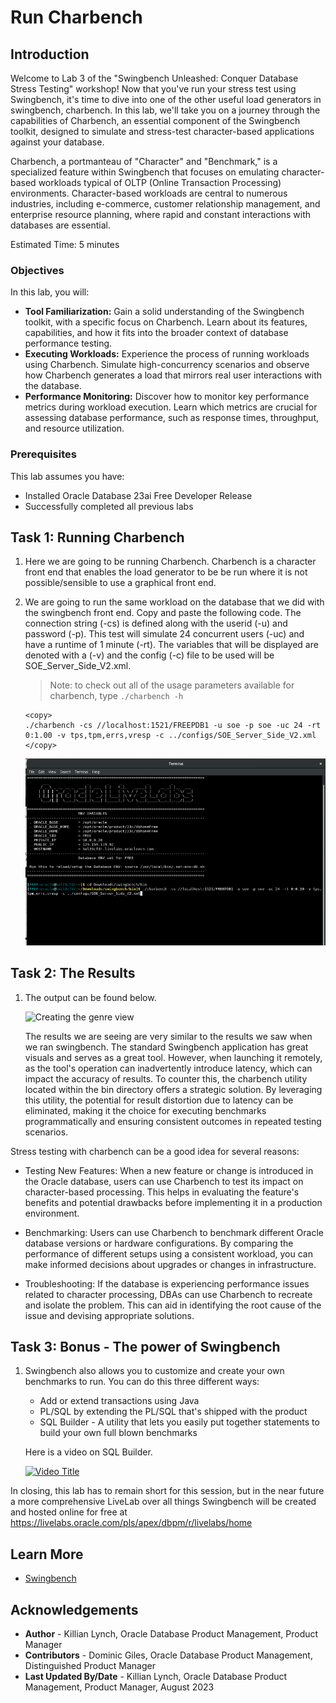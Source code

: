 # Run Charbench

## Introduction

Welcome to Lab 3 of the "Swingbench Unleashed: Conquer Database Stress Testing" workshop! Now that you've run your stress test using Swingbench, it's time to dive into one of the other useful load generators in swingbench, charbench. In this lab, we'll take you on a journey through the capabilities of Charbench, an essential component of the Swingbench toolkit, designed to simulate and stress-test character-based applications against your database.

Charbench, a portmanteau of "Character" and "Benchmark," is a specialized feature within Swingbench that focuses on emulating character-based workloads typical of OLTP (Online Transaction Processing) environments. Character-based workloads are central to numerous industries, including e-commerce, customer relationship management, and enterprise resource planning, where rapid and constant interactions with databases are essential.

Estimated Time: 5 minutes

### Objectives

In this lab, you will:

* **Tool Familiarization:** Gain a solid understanding of the Swingbench toolkit, with a specific focus on Charbench. Learn about its features, capabilities, and how it fits into the broader context of database performance testing.
* **Executing Workloads:** Experience the process of running workloads using Charbench. Simulate high-concurrency scenarios and observe how Charbench generates a load that mirrors real user interactions with the database.
* **Performance Monitoring:** Discover how to monitor key performance metrics during workload execution. Learn which metrics are crucial for assessing database performance, such as response times, throughput, and resource utilization.

### Prerequisites

This lab assumes you have:

* Installed Oracle Database 23ai Free Developer Release
* Successfully completed all previous labs


## Task 1: Running Charbench

1. Here we are going to be running Charbench. Charbench is a character front end that enables the load generator to be be run where it is not possible/sensible to use a graphical front end. 

2. We are going to run the same workload on the database that we did with the swingbench front end. Copy and paste the following code. The connection string (-cs) is defined along with the userid (-u) and password (-p). This test will simulate 24 concurrent users (-uc) and have a runtime of 1 minute (-rt). The variables that will be displayed are denoted with a (-v) and the config (-c) file to be used will be SOE\_Server\_Side_V2.xml. 
    > Note: to check out all of the usage parameters available for charbench, type `./charbench -h`

    ```
    <copy>
    ./charbench -cs //localhost:1521/FREEPDB1 -u soe -p soe -uc 24 -rt 0:1.00 -v tps,tpm,errs,vresp -c ../configs/SOE_Server_Side_V2.xml 
	</copy>
    ```
	![Creating the genre view](images/charbench.png " ")

## Task 2: The Results

1. The output can be found below. 

    ![Creating the genre view](images/charbench-output.gif " ")

    The results we are seeing are very similar to the results we saw when we ran swingbench. The standard Swingbench application has great visuals and serves as a great tool. However, when launching it remotely, as the tool's operation can inadvertently introduce latency, which can impact the accuracy of results. To counter this, the charbench utility located within the bin directory offers a strategic solution. By leveraging this utility, the potential for result distortion due to latency can be eliminated, making it the choice for executing benchmarks programmatically and ensuring consistent outcomes in repeated testing scenarios.

Stress testing with charbench can be a good idea for several reasons: 

* Testing New Features: When a new feature or change is introduced in the Oracle database, users can use Charbench to test its impact on character-based processing. This helps in evaluating the feature's benefits and potential drawbacks before implementing it in a production environment.

* Benchmarking: Users can use Charbench to benchmark different Oracle database versions or hardware configurations. By comparing the performance of different setups using a consistent workload, you can make informed decisions about upgrades or changes in infrastructure.

* Troubleshooting: If the database is experiencing performance issues related to character processing, DBAs can use Charbench to recreate and isolate the problem. This can aid in identifying the root cause of the issue and devising appropriate solutions.


## Task 3: Bonus - The power of Swingbench 

1. Swingbench also allows you to customize and create your own benchmarks to run. You can do this three different ways:

    * Add or extend transactions using Java
    * PL/SQL by extending the PL/SQL that's shipped with the product
    * SQL Builder - A utility that lets you easily put together statements to build your own full blown benchmarks

    Here is a video on SQL Builder.

    [![Video Title](https://img.youtube.com/vi/PzQpMFqO7KA/0.jpg)](https://www.youtube.com/watch?v=PzQpMFqO7KA)


In closing, this lab has to remain short for this session, but in the near future a more comprehensive LiveLab over all things Swingbench will be created and hosted online for free at https://livelabs.oracle.com/pls/apex/dbpm/r/livelabs/home


## Learn More

* [Swingbench](https://www.dominicgiles.com/index.html)


## Acknowledgements
* **Author** - Killian Lynch, Oracle Database Product Management, Product Manager
* **Contributors** - Dominic Giles, Oracle Database Product Management, Distinguished Product Manager
* **Last Updated By/Date** - Killian Lynch, Oracle Database Product Management, Product Manager, August 2023
